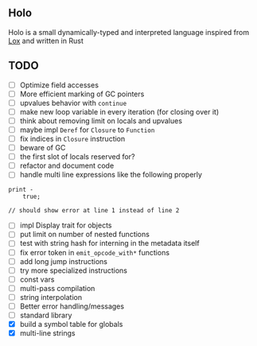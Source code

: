 ## Holo

Holo is a small dynamically-typed and interpreted language inspired from [Lox](https://craftinginterpreters.com) and written in Rust

## TODO

- [ ] Optimize field accesses
- [ ] More efficient marking of GC pointers
- [ ] upvalues behavior with `continue`
- [ ] make new loop variable in every iteration (for closing over it)
- [ ] think about removing limit on locals and upvalues
- [ ] maybe impl `Deref` for `Closure` to `Function`
- [ ] fix indices in `Closure` instruction
- [ ] beware of GC
- [ ] the first slot of locals reserved for?
- [ ] refactor and document code
- [ ] handle multi line expressions like the following properly
```
print -
    true;

// should show error at line 1 instead of line 2
```
- [ ] impl Display trait for objects
- [ ] put limit on number of nested functions
- [ ] test with string hash for interning in the metadata itself
- [ ] fix error token in `emit_opcode_with*` functions
- [ ] add long jump instructions
- [ ] try more specialized instructions
- [ ] const vars
- [ ] multi-pass compilation
- [ ] string interpolation
- [ ] Better error handling/messages
- [ ] standard library
- [x] build a symbol table for globals
- [x] multi-line strings